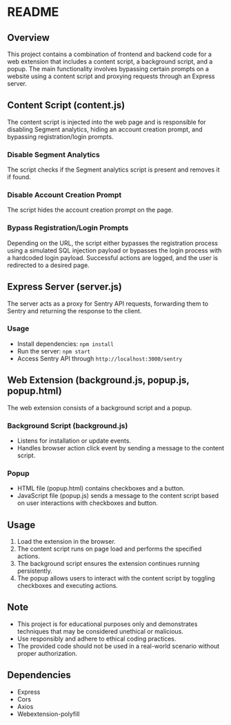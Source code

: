 

# README

## Overview
This project contains a combination of frontend and backend code for a web extension that includes a content script, a background script, and a popup. The main functionality involves bypassing certain prompts on a website using a content script and proxying requests through an Express server.

## Content Script (content.js)
The content script is injected into the web page and is responsible for disabling Segment analytics, hiding an account creation prompt, and bypassing registration/login prompts.

### Disable Segment Analytics
The script checks if the Segment analytics script is present and removes it if found.

### Disable Account Creation Prompt
The script hides the account creation prompt on the page.

### Bypass Registration/Login Prompts
Depending on the URL, the script either bypasses the registration process using a simulated SQL injection payload or bypasses the login process with a hardcoded login payload. Successful actions are logged, and the user is redirected to a desired page.

## Express Server (server.js)
The server acts as a proxy for Sentry API requests, forwarding them to Sentry and returning the response to the client.

### Usage
- Install dependencies: `npm install`
- Run the server: `npm start`
- Access Sentry API through `http://localhost:3000/sentry`

## Web Extension (background.js, popup.js, popup.html)
The web extension consists of a background script and a popup.

### Background Script (background.js)
- Listens for installation or update events.
- Handles browser action click event by sending a message to the content script.

### Popup
- HTML file (popup.html) contains checkboxes and a button.
- JavaScript file (popup.js) sends a message to the content script based on user interactions with checkboxes and button.

## Usage
1. Load the extension in the browser.
2. The content script runs on page load and performs the specified actions.
3. The background script ensures the extension continues running persistently.
4. The popup allows users to interact with the content script by toggling checkboxes and executing actions.

## Note
- This project is for educational purposes only and demonstrates techniques that may be considered unethical or malicious.
- Use responsibly and adhere to ethical coding practices.
- The provided code should not be used in a real-world scenario without proper authorization.

## Dependencies
- Express
- Cors
- Axios
- Webextension-polyfill
